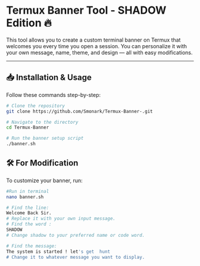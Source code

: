 # Termux Banner Tool - SHADOW Edition 🔥

This tool allows you to create a custom terminal banner on Termux that welcomes you every time you open a session. You can personalize it with your own message, name, theme, and design — all with easy modifications.

---

## 📥 Installation & Usage

Follow these commands step-by-step:

```bash
# Clone the repository
git clone https://github.com/Smonark/Termux-Banner-.git

# Navigate to the directory
cd Termux-Banner

# Run the banner setup script
./banner.sh
```
 ## 🛠️ For Modification
To customize your banner, run:

```bash
#Run in terminal 
nano banner.sh

# Find the line:
Welcome Back Sir.
# Replace it with your own input message.
# Find the word :
SHADOW
# Change shadow to your preferred name or code word.

# Find the message:
The system is started ! let's get  hunt
# Change it to whatever message you want to display.
